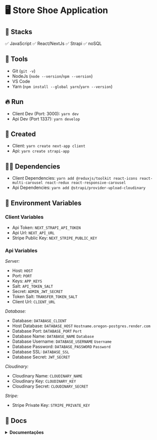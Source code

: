 # :desktop_computer: Store Shoe Application

## :briefcase: Stacks

✅ JavaScript
✅ React/NextJs
✅ Strapi
✅ noSQL

## :hammer: Tools

- Git (`git -v`)
- NodeJs (`node --version`/`npm --version`)
- VS Code
- Yarn (`npm install --global yarn`/`yarn --version`)

## :fire: Run

- Client Dev (Port: 3000): `yarn dev`
- Api Dev (Port 1337): `yarn develop`

## :baby: Created

- Client: `yarn create next-app client`
- Api: `yarn create strapi-app`

## :ok_man: Dependencies

- Client Dependencies: `yarn add @reduxjs/toolkit react-icons react-multi-carousel react-redux react-responsive-carousel`
- Api Dependencies: `yarn add @strapi/provider-upload-cloudinary`

## :triangular_flag_on_post: Environment Variables

### Client Variables

- Api Token: `NEXT_STRAPI_API_TOKEN`
- Api Url: `NEXT_API_URL`
- Stripe Public Key: `NEXT_STRIPE_PUBLIC_KEY`

### Api Variables

*Server:*

- Host: `HOST`
- Port: `PORT`
- Keys: `APP_KEYS`
- Salt: `API_TOKEN_SALT`
- Secret: `ADMIN_JWT_SECRET`
- Token Salt: `TRANSFER_TOKEN_SALT`
- Client Url: `CLIENT_URL`

*Database:*

- Database: `DATABASE_CLIENT`
- Host Database: `DATABASE_HOST` `Hostname.oregon-postgres.render.com`
- Database Port: `DATABASE_PORT` `Port`
- Database Name: `DATABASE_NAME` `Database`
- Database Username: `DATABASE_USERNAME` `Username`
- Database Password: `DATABASE_PASSWORD` `Password`
- Database SSL: `DATABASE_SSL`
- Database Secret: `JWT_SECRET`

*Cloudinary:*

- Cloudinary Name: `CLOUDINARY_NAME`
- Cloudinary Key: `CLOUDINARY_KEY`
- Cloudinary Secret: `CLOUDINARY_SECRET`

*Stripe:*

- Stripe Private Key: `STRIPE_PRIVATE_KEY`

## :page_facing_up: Docs

<details>
<summary><b>Documentações</b></summary>

### :scroll: Documentações

- Redux: `https://redux.js.org/`
- Redux Toolkit: `https://redux-toolkit.js.org/`
- React Icons: `https://www.npmjs.com/package/react-icons`
- Multi Carousel: `https://www.npmjs.com/package/react-multi-carousel`
- Responsive Carousel: `https://www.npmjs.com/package/react-responsive-carousel`
- Strapi: `https://strapi.io/`
- Cloudinary: `https://cloudinary.com/`

<details>
